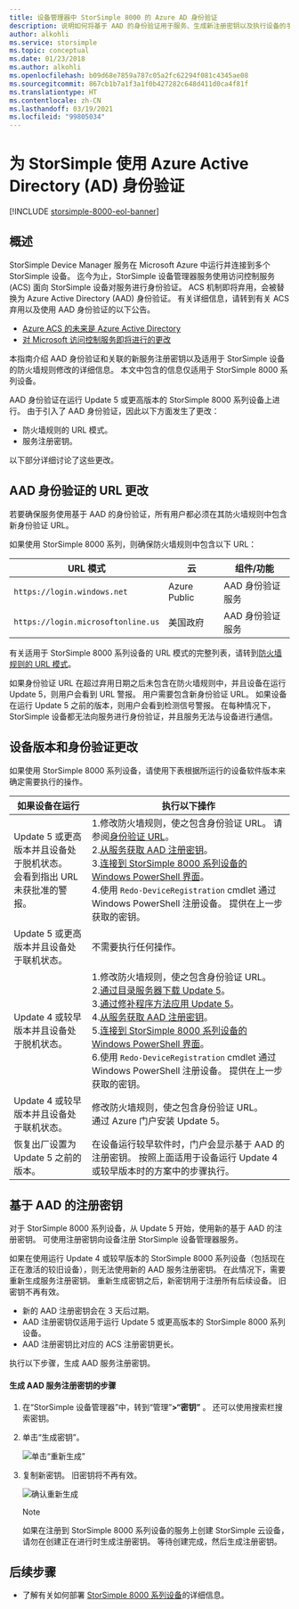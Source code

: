 ```yaml
---
title: 设备管理器中 StorSimple 8000 的 Azure AD 身份验证
description: 说明如何将基于 AAD 的身份验证用于服务、生成新注册密钥以及执行设备的手动注册。
author: alkohli
ms.service: storsimple
ms.topic: conceptual
ms.date: 01/23/2018
ms.author: alkohli
ms.openlocfilehash: b09d68e7859a787c05a2fc62294f081c4345ae08
ms.sourcegitcommit: 867cb1b7a1f3a1f0b427282c648d411d0ca4f81f
ms.translationtype: HT
ms.contentlocale: zh-CN
ms.lasthandoff: 03/19/2021
ms.locfileid: "99805034"
---
```

# <a name="use-azure-active-directory-ad-authentication-for-your-storsimple"></a>为 StorSimple 使用 Azure Active Directory (AD) 身份验证

[!INCLUDE [storsimple-8000-eol-banner](../../includes/storsimple-8000-eol-banner.md)]

## <a name="overview"></a>概述

StorSimple Device Manager 服务在 Microsoft Azure 中运行并连接到多个 StorSimple 设备。 迄今为止，StorSimple 设备管理器服务使用访问控制服务 (ACS) 面向 StorSimple 设备对服务进行身份验证。 ACS 机制即将弃用，会被替换为 Azure Active Directory (AAD) 身份验证。 有关详细信息，请转到有关 ACS 弃用以及使用 AAD 身份验证的以下公告。

- [Azure ACS 的未来是 Azure Active Directory](https://cloudblogs.microsoft.com/enterprisemobility/2015/02/12/the-future-of-azure-acs-is-azure-active-directory/)
- [对 Microsoft 访问控制服务即将进行的更改](https://azure.microsoft.com/blog/acs-access-control-service-namespace-creation-restriction/)

本指南介绍 AAD 身份验证和关联的新服务注册密钥以及适用于 StorSimple 设备的防火墙规则修改的详细信息。 本文中包含的信息仅适用于 StorSimple 8000 系列设备。

AAD 身份验证在运行 Update 5 或更高版本的 StorSimple 8000 系列设备上进行。 由于引入了 AAD 身份验证，因此以下方面发生了更改：

- 防火墙规则的 URL 模式。
- 服务注册密钥。

以下部分详细讨论了这些更改。

## <a name="url-changes-for-aad-authentication"></a>AAD 身份验证的 URL 更改

若要确保服务使用基于 AAD 的身份验证，所有用户都必须在其防火墙规则中包含新身份验证 URL。

如果使用 StorSimple 8000 系列，则确保防火墙规则中包含以下 URL：

| URL 模式                         | 云 | 组件/功能         |
|------------------------------------|-------|----------------------------------|
| `https://login.windows.net`        | Azure Public |AAD 身份验证服务      |
| `https://login.microsoftonline.us` | 美国政府 |AAD 身份验证服务      |

有关适用于 StorSimple 8000 系列设备的 URL 模式的完整列表，请转到[防火墙规则的 URL 模式](storsimple-8000-system-requirements.md#url-patterns-for-firewall-rules)。

如果身份验证 URL 在超过弃用日期之后未包含在防火墙规则中，并且设备在运行 Update 5，则用户会看到 URL 警报。 用户需要包含新身份验证 URL。 如果设备在运行 Update 5 之前的版本，则用户会看到检测信号警报。 在每种情况下，StorSimple 设备都无法向服务进行身份验证，并且服务无法与设备进行通信。

## <a name="device-version-and-authentication-changes"></a>设备版本和身份验证更改

如果使用 StorSimple 8000 系列设备，请使用下表根据所运行的设备软件版本来确定需要执行的操作。

| 如果设备在运行| 执行以下操作                                    |
|--------------------------|------------------------|
| Update 5 或更高版本并且设备处于脱机状态。 <br> 会看到指出 URL 未获批准的警报。|1.修改防火墙规则，使之包含身份验证 URL。 请参阅[身份验证 URL](#url-changes-for-aad-authentication)。<br>2.[从服务获取 AAD 注册密钥](#aad-based-registration-keys)。<br>3.[连接到 StorSimple 8000 系列设备的 Windows PowerShell 界面](storsimple-8000-deployment-walkthrough-u2.md#use-putty-to-connect-to-the-device-serial-console)。<br>4.使用 `Redo-DeviceRegistration` cmdlet 通过 Windows PowerShell 注册设备。 提供在上一步获取的密钥。|
| Update 5 或更高版本并且设备处于联机状态。| 不需要执行任何操作。                                       |
| Update 4 或较早版本并且设备处于脱机状态。 |1.修改防火墙规则，使之包含身份验证 URL。<br>2.[通过目录服务器下载 Update 5](storsimple-8000-install-update-5.md#download-updates-for-your-device)。<br>3.[通过修补程序方法应用 Update 5](storsimple-8000-install-update-5.md#install-update-5-as-a-hotfix)。<br>4.[从服务获取 AAD 注册密钥](#aad-based-registration-keys)。<br>5.[连接到 StorSimple 8000 系列设备的 Windows PowerShell 界面](storsimple-8000-deployment-walkthrough-u2.md#use-putty-to-connect-to-the-device-serial-console)。 <br>6.使用 `Redo-DeviceRegistration` cmdlet 通过 Windows PowerShell 注册设备。 提供在上一步获取的密钥。|
| Update 4 或较早版本并且设备处于联机状态。 |修改防火墙规则，使之包含身份验证 URL。<br> 通过 Azure 门户安装 Update 5。              |
| 恢复出厂设置为 Update 5 之前的版本。      |在设备运行较早软件时，门户会显示基于 AAD 的注册密钥。 按照上面适用于设备运行 Update 4 或较早版本时的方案中的步骤执行。              |

## <a name="aad-based-registration-keys"></a>基于 AAD 的注册密钥

对于 StorSimple 8000 系列设备，从 Update 5 开始，使用新的基于 AAD 的注册密钥。 可使用注册密钥向设备注册 StorSimple 设备管理器服务。

如果在使用运行 Update 4 或较早版本的 StorSimple 8000 系列设备（包括现在正在激活的较旧设备），则无法使用新的 AAD 服务注册密钥。
在此情况下，需要重新生成服务注册密钥。 重新生成密钥之后，新密钥用于注册所有后续设备。 旧密钥不再有效。

- 新的 AAD 注册密钥会在 3 天后过期。
- AAD 注册密钥仅适用于运行 Update 5 或更高版本的 StorSimple 8000 系列设备。
- AAD 注册密钥比对应的 ACS 注册密钥更长。

执行以下步骤，生成 AAD 服务注册密钥。

#### <a name="to-generate-the-aad-service-registration-key"></a>生成 AAD 服务注册密钥的步骤

1. 在“StorSimple 设备管理器”中，转到“管理”**&gt;“密钥”** 。 还可以使用搜索栏搜索密钥。
    
2. 单击“生成密钥”。

    ![单击“重新生成”](./media/storsimple-8000-aad-registration-key/aad-click-generate-registration-key.png)

3. 复制新密钥。 旧密钥将不再有效。

    ![确认重新生成](./media/storsimple-8000-aad-registration-key/aad-registration-key2.png)

    > [!NOTE] 
    > 如果在注册到 StorSimple 8000 系列设备的服务上创建 StorSimple 云设备，请勿在创建正在进行时生成注册密钥。 等待创建完成，然后生成注册密钥。

## <a name="next-steps"></a>后续步骤

* 了解有关如何部署 [StorSimple 8000 系列设备](storsimple-8000-deployment-walkthrough-u2.md)的详细信息。
